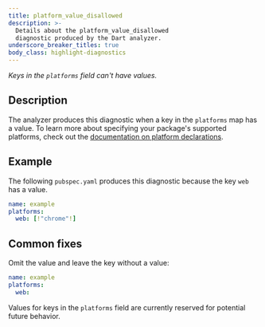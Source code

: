 ```yaml
---
title: platform_value_disallowed
description: >-
  Details about the platform_value_disallowed
  diagnostic produced by the Dart analyzer.
underscore_breaker_titles: true
body_class: highlight-diagnostics
---
```


_Keys in the `platforms` field can't have values._

## Description

The analyzer produces this diagnostic when a key in the `platforms` map
has a value.
To learn more about specifying your package's supported platforms,
check out the [documentation on platform declarations](https://dart.dev/tools/pub/pubspec#platforms).

## Example

The following `pubspec.yaml` produces this diagnostic because the key
`web` has a value.

```yaml
name: example
platforms:
  web: [!"chrome"!]
```

## Common fixes

Omit the value and leave the key without a value:

```yaml
name: example
platforms:
  web:
```

Values for keys in the `platforms` field are currently reserved for
potential future behavior.
